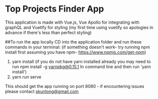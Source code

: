 # Top Projects Finder App

This application is made with Vue.js, Vue Apollo for integrating with graphQL and Vuetify for styling (my first time using vuetify so apologies in advance if there's less than perfect styling)

##To run the app locally
CD into the application folder and run these commands in your terminal:
(if something doesn't work- try running npm install first assuming you have npm- https://www.npmjs.com/get-npm)

1. yarn install (if you do not have yarn installed already you may need to run 
			 npm install -g yarnpkg@0.15.1 
In command line and then run 'yarn install')
2. yarn run serve

This should get the app running on port 8080 - if encountering issues please contact skunlong@gmail.com



